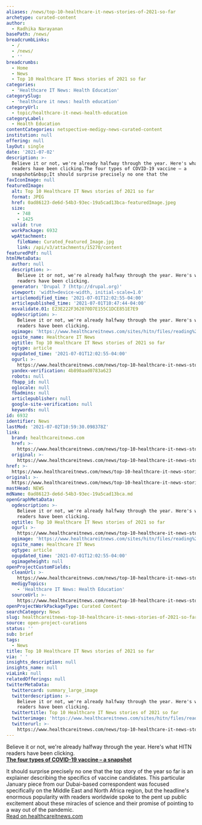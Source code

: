 ```yaml
---
aliases: /news/top-10-healthcare-it-news-stories-of-2021-so-far
archetype: curated-content
author:
  - Radhika Narayanan
basePath: /news/
breadcrumbLinks:
  - /
  - /news/
  - ''
breadcrumbs:
  - Home
  - News
  - Top 10 Healthcare IT News stories of 2021 so far
categories:
  - 'Healthcare IT News: Health Education'
categorySlug:
  - 'healthcare it news: health education'
categoryUrl:
  - topic/healthcare-it-news-health-education
categoryLabel:
  - Health Education
contentCategories: netspective-medigy-news-curated-content
institution: null
offering: null
layOut: single
date: '2021-07-02'
description: >-
  Believe it or not, we're already halfway through the year. Here's what HITN
  readers have been clicking.The four types of COVID-19 vaccine – a
  snapshot&nbsp;It should surprise precisely no one that the
favIconImage: null
featuredImage:
  alt: Top 10 Healthcare IT News stories of 2021 so far
  format: JPEG
  href: 0ad86123-de6d-54b3-93ec-19a5cad13bca-featuredImage.jpeg
  size:
    - 748
    - 1425
  valid: true
  workPackage: 6932
  wpAttachment:
    fileName: Curated_Featured_Image.jpg
    link: /api/v3/attachments/15270/content
featuredPdf: null
htmlMetaData:
  author: null
  description: >-
    Believe it or not, we're already halfway through the year. Here's what HITN
    readers have been clicking.
  generator: 'Drupal 7 (http://drupal.org)'
  viewport: 'width=device-width, initial-scale=1.0'
  articlemodified_time: '2021-07-01T12:02:55-04:00'
  articlepublished_time: '2021-07-01T10:47:44-04:00'
  msvalidate.01: E23E222F362070D7E155C1DCE851E7E9
  ogdescription: >-
    Believe it or not, we're already halfway through the year. Here's what HITN
    readers have been clicking.
  ogimage: 'https://www.healthcareitnews.com/sites/hitn/files/reading%20smartphone.jpg'
  ogsite_name: Healthcare IT News
  ogtitle: Top 10 Healthcare IT News stories of 2021 so far
  ogtype: article
  ogupdated_time: '2021-07-01T12:02:55-04:00'
  ogurl: >-
    https://www.healthcareitnews.com/news/top-10-healthcare-it-news-stories-2021-so-far
  yandex-verification: 4b898aad0783a623
  robots: null
  fbapp_id: null
  oglocale: null
  fbadmins: null
  articlepublisher: null
  google-site-verification: null
  keywords: null
id: 6932
identifier: News
lastMod: '2021-07-02T10:59:30.098378Z'
link:
  brand: healthcareitnews.com
  href: >-
    https://www.healthcareitnews.com/news/top-10-healthcare-it-news-stories-2021-so-far
  original: >-
    https://www.healthcareitnews.com/news/top-10-healthcare-it-news-stories-2021-so-far
href: >-
  https://www.healthcareitnews.com/news/top-10-healthcare-it-news-stories-2021-so-far
original: >-
  https://www.healthcareitnews.com/news/top-10-healthcare-it-news-stories-2021-so-far
mastHead: NEWS
mdName: 0ad86123-de6d-54b3-93ec-19a5cad13bca.md
openGraphMetaData:
  ogdescription: >-
    Believe it or not, we're already halfway through the year. Here's what HITN
    readers have been clicking.
  ogtitle: Top 10 Healthcare IT News stories of 2021 so far
  ogurl: >-
    https://www.healthcareitnews.com/news/top-10-healthcare-it-news-stories-2021-so-far
  ogimage: 'https://www.healthcareitnews.com/sites/hitn/files/reading%20smartphone.jpg'
  ogsite_name: Healthcare IT News
  ogtype: article
  ogupdated_time: '2021-07-01T12:02:55-04:00'
  ogimageheight: null
openProjectCustomFields:
  cleanUrl: >-
    https://www.healthcareitnews.com/news/top-10-healthcare-it-news-stories-2021-so-far
  medigyTopics:
    - 'Healthcare IT News: Health Education'
  sourceUrl: >-
    https://www.healthcareitnews.com/news/top-10-healthcare-it-news-stories-2021-so-far
openProjectWorkPackageType: Curated Content
searchCategory: News
slug: healthcareitnews-top-10-healthcare-it-news-stories-of-2021-so-far
source: open-project-curations
status: ''
sub: brief
tags:
  - News
title: Top 10 Healthcare IT News stories of 2021 so far
via: ' '
insights_description: null
insights_name: null
viaLink: null
relatedOfferings: null
twitterMetaData:
  twittercard: summary_large_image
  twitterdescription: >-
    Believe it or not, we're already halfway through the year. Here's what HITN
    readers have been clicking.
  twittertitle: Top 10 Healthcare IT News stories of 2021 so far
  twitterimage: 'https://www.healthcareitnews.com/sites/hitn/files/reading%20smartphone.jpg'
  twitterurl: >-
    https://www.healthcareitnews.com/news/top-10-healthcare-it-news-stories-2021-so-far
---
```

<p>Believe it or not, we're already halfway through the year. Here's what HITN readers have been clicking.<br><a href="https://www.healthcareitnews.com/news/emea/four-types-covid-19-vaccine-snapshot"><strong>The four types of COVID-19 vaccine – a snapshot</strong></a><strong>&nbsp;</strong></p><p>It should surprise precisely no one that the top story of the year so far is an explainer describing the specifics of vaccine candidates. This particular January piece&nbsp;from our Dubai-based correspondent&nbsp;was focused specifically on the Middle East and North Africa region, but the headline's enormous popularity with readers worldwide spoke to the pent up public excitement about these miracles of science&nbsp;and their promise of pointing to a way out of the pandemic.<br><a href="https://www.healthcareitnews.com/news/top-10-healthcare-it-news-stories-2021-so-far">Read on healthcareitnews.com</a></p>